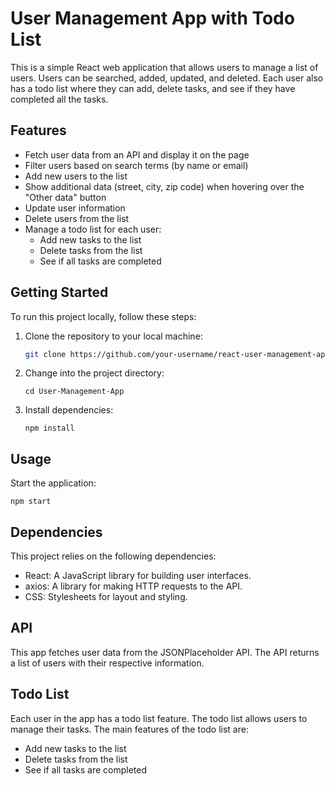 # User Management App with Todo List

This is a simple React web application that allows users to manage a list of users. Users can be searched, added, updated, and deleted. Each user also has a todo list where they can add, delete tasks, and see if they have completed all the tasks.

## Features

- Fetch user data from an API and display it on the page
- Filter users based on search terms (by name or email)
- Add new users to the list
- Show additional data (street, city, zip code) when hovering over the "Other data" button
- Update user information
- Delete users from the list
- Manage a todo list for each user:
  - Add new tasks to the list
  - Delete tasks from the list
  - See if all tasks are completed

## Getting Started
To run this project locally, follow these steps:

1. Clone the repository to your local machine:
    ```bash
    git clone https://github.com/your-username/react-user-management-app.git
    ```
2. Change into the project directory:
    ```
    cd User-Management-App
    ```
3. Install dependencies:
    ```
    npm install
    ```

## Usage
Start the application:
```
npm start
```

## Dependencies
This project relies on the following dependencies:
- React: A JavaScript library for building user interfaces.
- axios: A library for making HTTP requests to the API.
- CSS: Stylesheets for layout and styling.

## API
This app fetches user data from the JSONPlaceholder API. The API returns a list of users with their respective information.

## Todo List
Each user in the app has a todo list feature. The todo list allows users to manage their tasks. The main features of the todo list are:

- Add new tasks to the list
- Delete tasks from the list
- See if all tasks are completed
